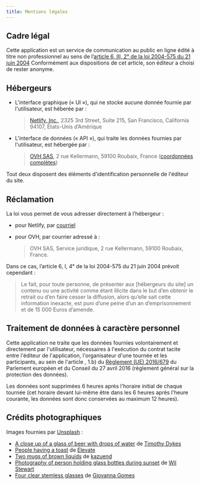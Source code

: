 ```yaml
---
title: Mentions légales
---
```

## Cadre légal

Cette application est un service de communication au public en ligne édité à titre non professionnel au sens de l’[article 6, III, 2° de la loi 2004-575 du 21 juin 2004](http://legifrance.gouv.fr/affichTexteArticle.do?idArticle=LEGIARTI000028345121&cidTexte=LEGITEXT000005789847)
Conformément aux dispositions de cet article, son éditeur a choisi de rester anonyme.

## Hébergeurs

- L'interface graphique (« UI »), qui ne stocke aucune donnée fournie par l'utilisateur, est héberée par :

  > [Netlify, Inc.](https://www.netlify.com/), 2325 3rd Street, Suite 215, San Francisco, California 94107, États-Unis d’Amérique

- L'interface de données (« API »), qui traite les données fournies par l'utilisateur, est hébergée par :

  > [OVH SAS](https://www.ovh.com/fr/), 2 rue Kellermann, 59100 Roubaix, France ([coordonnées complètes](https://www.ovh.com/fr/support/mentions-legales/))

Tout deux disposent des éléments d'identification personnelle de l'éditeur du site.

## Réclamation

La loi vous permet de vous adresser directement à l’hébergeur :

- pour Netlify, par [courriel](mailto:fraud@netlify.com?subject=Abuse%20report&body=Please%20include%20the%20site%20URL%20and%20reason%20for%20your%20report%2C%20and%20we%20will%20reply%20promptly.)

- pour OVH, par courrier adressé à :
  > OVH SAS, Service juridique, 2 rue Kellermann, 59100 Roubaix, France.

Dans ce cas, l’article 6, I, 4° de la loi 2004-575 du 21 juin 2004 prévoit cependant :

> Le fait, pour toute personne, de présenter aux [hébergeurs du site] un contenu ou une activité comme étant illicite dans le but d’en obtenir le retrait ou d’en faire cesser la diffusion, alors qu’elle sait cette information inexacte, est puni d’une peine d’un an d’emprisonnement et de 15 000 Euros d’amende.

## Traitement de données à caractère personnel

Cette application ne traite que les données fournies volontairement et directement par l'utilisateur, nécessaires à l'exécution du contrat tacite entre l'éditeur de l'application, l'organisateur d'une tournée et les participants, au sein de l'article , 1.b) du [Règlement (UE) 2016/679](http://data.europa.eu/eli/reg/2016/679/oj) du Parlement européen et du Conseil du 27 avril 2016 (règlement général sur la protection des données).

Les données sont supprimées 6 heures après l'horaire initial de chaque tournée (cet horaire devant lui-même être dans les 6 heures après l'heure courante, les données sont donc conservées au maximum 12 heures).

## Crédits photographiques

Images fournies par [Unsplash](https://unsplash.com/) :

- [A close up of a glass of beer with drops of water](https://unsplash.com/fr/photos/Lq1rOaigDoY) de [Timothy Dykes](https://unsplash.com/fr/@timothycdykes)
- [People having a toast](https://unsplash.com/fr/photos/snnhGYNqm44) de [Elevate](https://unsplash.com/fr/@elevatebeer)
- [Two mugs of brown liquids](https://unsplash.com/fr/photos/NmvMhov1sYc) de [kazuend](https://unsplash.com/fr/@kazuend)
- [Photography of person holding glass bottles during sunset](https://unsplash.com/fr/photos/UErWoQEoMrc) de [Wil Stewart](https://unsplash.com/fr/@wilstewart3)
- [Four clear stemless glasses](https://unsplash.com/fr/photos/_8KV86shhPo) de [Giovanna Gomes](https://unsplash.com/fr/@giisilveira)